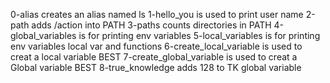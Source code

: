 0-alias creates an alias named ls
1-hello_you is used to print user name
2-path adds /action into PATH
3-paths counts directories in PATH
4-global_variables is for printing env variables
5-local_variables is for printing env variables local var and functions
6-create_local_variable is used to creat a local variable BEST
7-create_global_variable is used to creat a Global variable BEST
8-true_knowledge adds 128 to TK global variable
